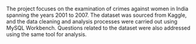 The project focuses on the examination of crimes against women in India spanning the years 2001 to 2007. The dataset was sourced from Kaggle, and the data cleaning and analysis processes were carried out using MySQL Workbench. Questions related to the dataset were also addressed using the same tool for analysis.
